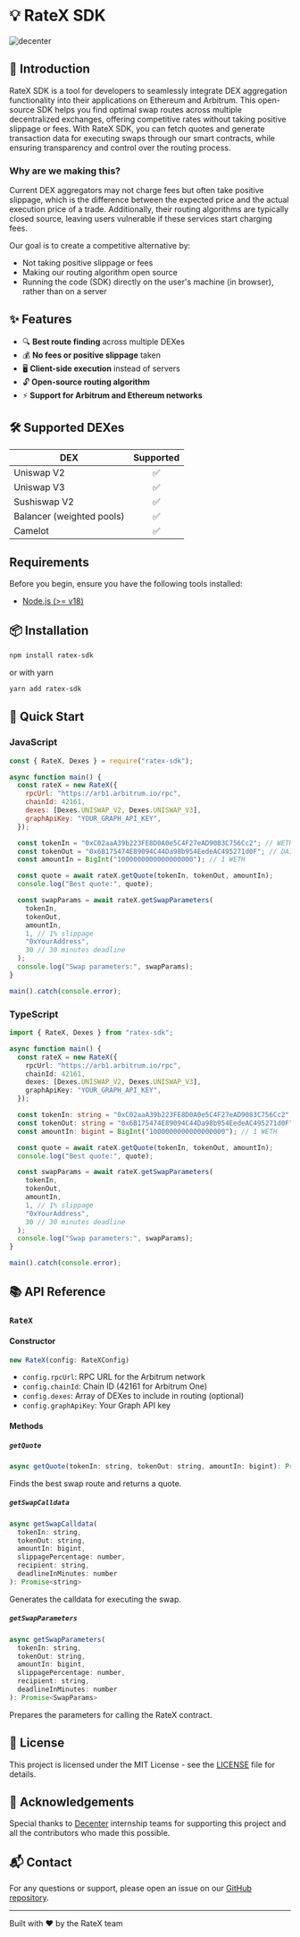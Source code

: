 # 💡 RateX SDK

<div style='flex: 0.2; align="center"'>
<img src="./images/decenter_logo.png"
        alt="decenter"
        style="max-width: 100%;" />
</div>

## 🌟 Introduction

RateX SDK is a tool for developers to seamlessly integrate DEX aggregation functionality into their applications on Ethereum and Arbitrum. This open-source SDK helps you find optimal swap routes across multiple decentralized exchanges, offering competitive rates without taking positive slippage or fees. With RateX SDK, you can fetch quotes and generate transaction data for executing swaps through our smart contracts, while ensuring transparency and control over the routing process.

### Why are we making this?

Current DEX aggregators may not charge fees but often take positive slippage, which is the difference between the expected price and the actual execution price of a trade. Additionally, their routing algorithms are typically closed source, leaving users vulnerable if these services start charging fees.

Our goal is to create a competitive alternative by:

- Not taking positive slippage or fees
- Making our routing algorithm open source
- Running the code (SDK) directly on the user's machine (in browser), rather than on a server

## ✨ Features

- 🔍 **Best route finding** across multiple DEXes
- 💰 **No fees or positive slippage** taken
- 🖥️ **Client-side execution** instead of servers
- 🔓 **Open-source routing algorithm**
- ⚡ **Support for Arbitrum and Ethereum networks**

## 🛠️ Supported DEXes

| DEX                       | Supported |
| ------------------------- | :-------: |
| Uniswap V2                |    ✅     |
| Uniswap V3                |    ✅     |
| Sushiswap V2              |    ✅     |
| Balancer (weighted pools) |    ✅     |
| Camelot                   |    ✅     |

## Requirements

Before you begin, ensure you have the following tools installed:

- [Node.js (>= v18)](https://nodejs.org/en/download/)

## 📦 Installation

```bash
npm install ratex-sdk
```

or with yarn

```bash
yarn add ratex-sdk
```

## 🚀 Quick Start

### JavaScript

```javascript
const { RateX, Dexes } = require("ratex-sdk");

async function main() {
  const rateX = new RateX({
    rpcUrl: "https://arb1.arbitrum.io/rpc",
    chainId: 42161,
    dexes: [Dexes.UNISWAP_V2, Dexes.UNISWAP_V3],
    graphApiKey: "YOUR_GRAPH_API_KEY",
  });

  const tokenIn = "0xC02aaA39b223FE8D0A0e5C4F27eAD9083C756Cc2"; // WETH
  const tokenOut = "0x6B175474E89094C44Da98b954EedeAC495271d0F"; // DAI
  const amountIn = BigInt("1000000000000000000"); // 1 WETH

  const quote = await rateX.getQuote(tokenIn, tokenOut, amountIn);
  console.log("Best quote:", quote);

  const swapParams = await rateX.getSwapParameters(
    tokenIn,
    tokenOut,
    amountIn,
    1, // 1% slippage
    "0xYourAddress",
    30 // 30 minutes deadline
  );
  console.log("Swap parameters:", swapParams);
}

main().catch(console.error);
```

### TypeScript

```typescript
import { RateX, Dexes } from "ratex-sdk";

async function main() {
  const rateX = new RateX({
    rpcUrl: "https://arb1.arbitrum.io/rpc",
    chainId: 42161,
    dexes: [Dexes.UNISWAP_V2, Dexes.UNISWAP_V3],
    graphApiKey: "YOUR_GRAPH_API_KEY",
  });

  const tokenIn: string = "0xC02aaA39b223FE8D0A0e5C4F27eAD9083C756Cc2"; // WETH
  const tokenOut: string = "0x6B175474E89094C44Da98b954EedeAC495271d0F"; // DAI
  const amountIn: bigint = BigInt("1000000000000000000"); // 1 WETH

  const quote = await rateX.getQuote(tokenIn, tokenOut, amountIn);
  console.log("Best quote:", quote);

  const swapParams = await rateX.getSwapParameters(
    tokenIn,
    tokenOut,
    amountIn,
    1, // 1% slippage
    "0xYourAddress",
    30 // 30 minutes deadline
  );
  console.log("Swap parameters:", swapParams);
}

main().catch(console.error);
```

## 📚 API Reference

### `RateX`

#### Constructor

```javascript
new RateX(config: RateXConfig)
```

- `config.rpcUrl`: RPC URL for the Arbitrum network
- `config.chainId`: Chain ID (42161 for Arbitrum One)
- `config.dexes`: Array of DEXes to include in routing (optional)
- `config.graphApiKey`: Your Graph API key

#### Methods

##### `getQuote`

```javascript
async getQuote(tokenIn: string, tokenOut: string, amountIn: bigint): Promise<Quote>
```

Finds the best swap route and returns a quote.

##### `getSwapCalldata`

```javascript
async getSwapCalldata(
  tokenIn: string,
  tokenOut: string,
  amountIn: bigint,
  slippagePercentage: number,
  recipient: string,
  deadlineInMinutes: number
): Promise<string>
```

Generates the calldata for executing the swap.

##### `getSwapParameters`

```javascript
async getSwapParameters(
  tokenIn: string,
  tokenOut: string,
  amountIn: bigint,
  slippagePercentage: number,
  recipient: string,
  deadlineInMinutes: number
): Promise<SwapParams>
```

Prepares the parameters for calling the RateX contract.

## 📄 License

This project is licensed under the MIT License - see the [LICENSE](LICENSE-MIT) file for details.

## 🙏 Acknowledgements

Special thanks to [Decenter](https://www.decenter.com/) internship teams for supporting this project and all the contributors who made this possible.

## 📬 Contact

For any questions or support, please open an issue on our [GitHub repository](https://github.com/your-repo-link).

---

Built with ❤️ by the RateX team
